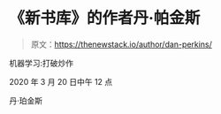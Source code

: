 # 《新书库》的作者丹·帕金斯

> 原文：<https://thenewstack.io/author/dan-perkins/>

机器学习:打破炒作

2020 年 3 月 20 日中午 12 点

丹·珀金斯